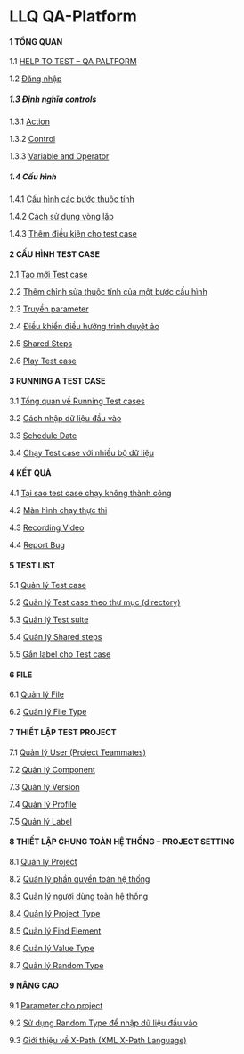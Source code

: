 # LLQ QA-Platform

#### 1	TỔNG QUAN

1.1	[HELP TO TEST – QA PALTFORM](https://github.com/quynh-dn/QA-Platform/blob/main/1.1%20HELP%20TO%20TEST%20-%20QA%20PLATFORM.md)

1.2	[Đăng nhập](https://github.com/quynh-dn/QA-Platform/blob/main/1.2%20Dang%20nhap.md  )

##### 1.3	Định nghĩa controls

1.3.1	[Action](https://github.com/quynh-dn/QA-Platform/blob/main/1.3.1%20action.md)

1.3.2	[Control](https://github.com/quynh-dn/QA-Platform/blob/main/1.3.2%20Control.md)

1.3.3	[Variable and Operator](https://github.com/quynh-dn/QA-Platform/blob/main/1.3.3%20Variable%20and%20Operator.md)

##### 1.4	Cấu hình

1.4.1	[Cấu hình các bước thuộc tính](https://github.com/quynh-dn/QA-Platform/blob/main/1.4.1%20Cau%20hinh%20cac%20buoc%20thuoc%20tinh.md)

1.4.2	[Cách sử dụng vòng lặp](https://github.com/quynh-dn/QA-Platform/blob/main/1.4.2%20Cach%20su%20dung%20vong%20lap.md) 

1.4.3	[Thêm điều kiện cho test case](https://github.com/quynh-dn/QA-Platform/blob/main/1.4.3%20Cach%20cau%20hinh%20dieu%20kien.md)

#### 2	CẤU HÌNH TEST CASE

2.1	[Tạo mới Test case](https://github.com/quynh-dn/QA-Platform/blob/main/2.1Tao%20moi%20Test%20case.md)

2.2	[Thêm chỉnh sửa thuộc tính của một bước cấu hình](https://github.com/quynh-dn/QA-Platform/blob/main/2.2Them%20chinh%20sua%20thuoc%20tinh%20cua%20mot%20buoc%20cau%20hinh.md)

2.3	[Truyền parameter](https://github.com/quynh-dn/QA-Platform/blob/main/2.3Truyen%20Parameter.md)

2.4	[Điều khiển điều hướng trình duyệt ảo](https://github.com/quynh-dn/QA-Platform/blob/main/2.4%20Dieu%20khien%20trang%20web%20duoc%20go%20to%20truc%20tiep%20tren%20he%20thong.md)

2.5	[Shared Steps](
https://github.com/quynh-dn/QA-Platform/blob/main/2.5%20Shared%20Steps.md)

2.6	[Play Test case](https://github.com/quynh-dn/QA-Platform/blob/main/2.6Play%20test%20case.md)

#### 3	RUNNING A TEST CASE

3.1	[Tổng quan về Running Test cases](https://github.com/quynh-dn/QA-Platform/blob/main/3.1Tong%20quan%20ve%20Running%20Test%20cases.md)

3.2	[Cách nhập dữ liệu đầu vào](https://github.com/quynh-dn/QA-Platform/blob/main/3.2%20C%C3%A1c%20c%C3%A1ch%20nh%E1%BA%ADp%20li%E1%BB%87u%20cho%20parameter.md)

3.3	[Schedule Date](https://github.com/quynh-dn/QA-Platform/blob/main/3.3%20Schedule%20Date.md)

3.4	[Chạy Test case với nhiều bộ dữ liệu](https://github.com/quynh-dn/QA-Platform/blob/main/3.4%20Chay%20test%20case%20voi%20nhieu%20bo%20du%20lieu.md)

#### 4	KẾT QUẢ

4.1	[Tại sao test case chạy không thành công](https://github.com/quynh-dn/QA-Platform/blob/main/3.4%20Chay%20test%20case%20voi%20nhieu%20bo%20du%20lieu.md)

4.2	[Màn hình chạy thực thi](https://github.com/quynh-dn/QA-Platform/blob/main/4.2%20Man%20hinh%20chay%20thuc%20thi.md)

4.3	[Recording Video](https://github.com/quynh-dn/QA-Platform/blob/main/4.3%20Recording%20video.md)

4.4	[Report Bug](https://github.com/quynh-dn/QA-Platform/blob/main/4.4%20Report%20Bug.md)

#### 5	TEST LIST

5.1	[Quản lý Test case](https://github.com/quynh-dn/QA-Platform/blob/main/5.1Tests.md)

5.2	[Quản lý Test case theo thư mục (directory)](https://github.com/quynh-dn/QA-Platform/blob/main/5.2%20Quan%20ly%20test%20case%20theo%20thu%20muc%20(directory).md)

5.3	[Quản lý Test suite](https://github.com/quynh-dn/QA-Platform/blob/main/5.3%20Suites.md)

5.4	[Quản lý Shared steps](https://github.com/quynh-dn/QA-Platform/blob/main/5.4%20Shared%20Steps.md)

5.5	[Gắn label cho Test case](https://github.com/quynh-dn/QA-Platform/blob/main/5.5%20Gan%20label%20cho%20test%20case.md)

#### 6	FILE

6.1	[Quản lý File](https://github.com/quynh-dn/QA-Platform/blob/main/6.1%20File.md)

6.2	[Quản lý File Type](https://github.com/quynh-dn/QA-Platform/blob/main/6.2%20File%20type.md)

#### 7	THIẾT LẬP TEST PROJECT

7.1	[Quản lý User (Project Teammates)](https://github.com/quynh-dn/QA-Platform/blob/main/7.1%20User%20(Project%20Teammates).md)

7.2	[Quản lý Component](https://github.com/quynh-dn/QA-Platform/blob/main/7.2%20Component.md)

7.3	[Quản lý Version](https://github.com/quynh-dn/QA-Platform/blob/main/7.3%20Version.md)

7.4	[Quản lý Profile](https://github.com/quynh-dn/QA-Platform/blob/main/7.4%20Profile.md)

7.5	[Quản lý Label](https://github.com/quynh-dn/QA-Platform/blob/main/7.5%20Label.md)

#### 8	THIẾT LẬP CHUNG TOÀN HỆ THỐNG – PROJECT SETTING 

8.1	[Quản lý Project](https://github.com/quynh-dn/QA-Platform/blob/main/8.1%20Projects.md)

8.2	[Quản lý phần quyền toàn hệ thống](https://github.com/quynh-dn/QA-Platform/blob/main/8.2%20Role.md)

8.3	[Quản lý người dùng toàn hệ thống](https://github.com/quynh-dn/QA-Platform/blob/main/8.3%20User.md)

8.4	[Quản lý Project Type](https://github.com/quynh-dn/QA-Platform/blob/main/8.4%20Project%20type.md)

8.5	[Quản lý Find Element](https://github.com/quynh-dn/QA-Platform/blob/main/8.5%20Find%20Element.md)

8.6	[Quản lý Value Type](https://github.com/quynh-dn/QA-Platform/blob/main/8.6%20Value%20type.md)

8.7	[Quản lý Random Type](https://github.com/quynh-dn/QA-Platform/blob/main/8.7%20Random%20Type.md)

#### 9	NÂNG CAO

9.1	[Parameter cho project](https://github.com/quynh-dn/QA-Platform/blob/main/9.1%20Parameter%20cho%20project.md)

9.2	[Sử dụng Random Type để nhập dữ liệu đầu vào](https://github.com/quynh-dn/QA-Platform/blob/main/9.2%20Ch%E1%BA%A1y%20test%20case%20v%E1%BB%9Bi%20d%E1%BB%AF%20li%E1%BB%87u%20c%C3%B3%20s%E1%BA%B5n.md)

9.3	[Giới thiệu về X-Path (XML X-Path Language)](https://github.com/quynh-dn/QA-Platform/blob/main/9.3%20Gi%E1%BB%9Bi%20thi%E1%BB%87u%20v%E1%BB%81%20X-Path%20(XML%20Path%20Language).md)
